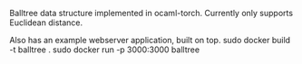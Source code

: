 Balltree data structure implemented in ocaml-torch. Currently only supports Euclidean distance. 

Also has an example webserver application, built on top.
sudo docker build -t balltree .
sudo docker run -p 3000:3000 balltree

